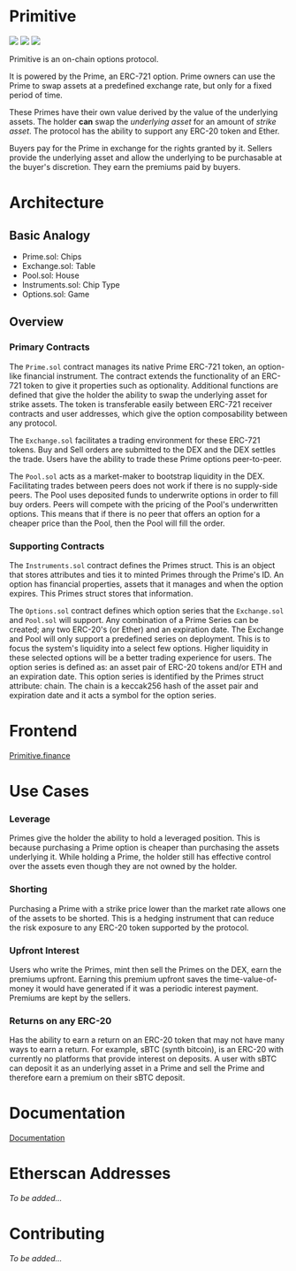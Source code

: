 # Primitive

![](https://img.shields.io/github/stars/primitivefinance/primitive-v1?style=social)
![](https://img.shields.io/twitter/follow/PrimitiveFi?style=social)
![](https://img.shields.io/discord/168831573876015105?style=social)

Primitive is an on-chain options protocol. 

It is powered by the Prime, an ERC-721 option. 
Prime owners can use the Prime to swap assets at a predefined exchange rate, but only for a fixed
period of time. 

These Primes have their own value derived by the value of the underlying assets. The holder **can** swap the *underlying asset* for an amount of *strike asset*. The protocol has the ability to support any ERC-20 token and Ether.

Buyers pay for the Prime in exchange for the rights granted by it. Sellers provide the underlying asset and allow the underlying to be purchasable at the buyer's discretion. They earn the premiums paid by buyers.

# Architecture
## Basic Analogy
- Prime.sol: Chips
- Exchange.sol: Table
- Pool.sol: House
- Instruments.sol: Chip Type
- Options.sol: Game
## Overview
### Primary Contracts
The `Prime.sol` contract manages its native Prime ERC-721 token, an option-like financial instrument. The contract extends the functionality of an ERC-721 token to give it properties such as optionality. Additional functions are defined that give the holder the ability to swap the underlying asset for strike assets. The token is transferable easily between ERC-721 receiver contracts and user addresses, which give the option composability between any protocol.


The `Exchange.sol` facilitates a trading environment for these ERC-721 tokens. Buy and Sell orders are submitted to the DEX and the DEX settles the trade. Users have the ability to trade these Prime options peer-to-peer.


The `Pool.sol` acts as a market-maker to bootstrap liquidity in the DEX. Facilitating trades between peers does not work if there is no supply-side peers. The Pool uses deposited funds to underwrite options in order to fill buy orders. Peers will compete with the pricing of the Pool's underwritten options. This means that if there is no peer that offers an option for a cheaper price than the Pool, then the Pool will fill the order.

### Supporting Contracts


The `Instruments.sol` contract defines the Primes struct. This is an object that stores attributes and ties it to minted Primes through the Prime's ID. An option has financial properties, assets that it manages and when the option expires. This Primes struct stores that information.


The `Options.sol` contract defines which option series that the `Exchange.sol` and `Pool.sol` will support. Any combination of a Prime Series can be created; any two ERC-20's (or Ether) and an expiration date. The Exchange and Pool will only support a predefined series on deployment. This is to focus the system's liquidity into a select few options. Higher liquidity in these selected options will be a better trading experience for users. The option series is defined as: an asset pair of ERC-20 tokens and/or ETH and an expiration date. This option series is identified by the Primes struct attribute: chain. The chain is a keccak256 hash of the asset pair and expiration date and it acts a symbol for the option series.

# Frontend
[Primitive.finance](https://primitive.finance)

# **Use Cases**
### Leverage
Primes give the holder the ability to hold a leveraged position. This is because purchasing a Prime option is cheaper than purchasing the assets underlying it. While holding a Prime, the holder still has effective control over the assets even though they are not owned by the holder.

### Shorting
Purchasing a Prime with a strike price lower than the market rate allows one of the assets to be shorted. This is a hedging instrument that can reduce the risk exposure to any ERC-20 token supported by the protocol.

### Upfront Interest
Users who write the Primes, mint then sell the Primes on the DEX, earn the premiums upfront. Earning this premium upfront saves the time-value-of-money it would have generated if it was a periodic interest payment. Premiums are kept by the sellers. 

### Returns on any ERC-20
Has the ability to earn a return on an ERC-20 token that may not have many ways to earn a return. For example, sBTC (synth bitcoin), is an ERC-20 with currently no platforms that provide interest on deposits. A user with sBTC can deposit it as an underlying asset in a Prime and sell the Prime and therefore earn a premium on their sBTC deposit.

# Documentation
[Documentation](https://docs.primitive.finance)

# Etherscan Addresses
*To be added...*

# Contributing
*To be added...*